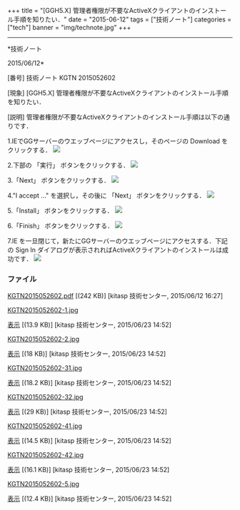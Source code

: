 ﻿+++
title = "[GGH5.X] 管理者権限が不要なActiveXクライアントのインストール手順を知りたい．"
date = "2015-06-12"
tags = ["技術ノート"]
categories = ["tech"]
banner = "img/technote.jpg"
+++

-----------------------------------------------------------------------------------------------------------------------------

*技術ノート

2015/06/12*


[番号]
技術ノート KGTN 2015052602

[現象]
[GGH5.X]
管理者権限が不要なActiveXクライアントのインストール手順を知りたい．

[説明]
管理者権限が不要なActiveXクライアントのインストール手順は以下の通りです．

1.IEでGGサーバーのウエッブページにアクセスし，そのページの Download
をクリックする．
![](http://techreport.kitasp.net/attachments/download/2087/KGTN2015052602-1.jpg)

2.下部の 「実行」 ボタンをクリックする．
![](http://techreport.kitasp.net/attachments/download/2088/KGTN2015052602-2.jpg)

3.「Next」 ボタンをクリックする．
![](http://techreport.kitasp.net/attachments/download/2089/KGTN2015052602-31.jpg)

4."I accept ..." を選択し，その後に 「Next」 ボタンをクリックする．
![](http://techreport.kitasp.net/attachments/download/2090/KGTN2015052602-32.jpg)

5.「Install」 ボタンをクリックする．
![](http://techreport.kitasp.net/attachments/download/2091/KGTN2015052602-41.jpg)

6.「Finish」 ボタンをクリックする．
![](http://techreport.kitasp.net/attachments/download/2092/KGTN2015052602-42.jpg)

7.IE
を一旦閉じて，新たにGGサーバーのウエッブページにアクセスする．下記の
Sign In
ダイアログが表示されればActiveXクライアントのインストールは成功です．
![](http://techreport.kitasp.net/attachments/download/2093/KGTN2015052602-5.jpg)


### ファイル

 
 


[KGTN2015052602.pdf](http://techreport.kitasp.net/attachments/download/1912/KGTN2015052602.pdf)
 [(242 KB)] [kitasp 技術センター, 2015/06/12
16:27]

[KGTN2015052602-1.jpg](http://techreport.kitasp.net/attachments/download/2087/KGTN2015052602-1.jpg)

[表示](http://techreport.kitasp.net/attachments/2087/KGTN2015052602-1.jpg "表示")
 [(13.9 KB)] [kitasp 技術センター, 2015/06/23
14:52]

[KGTN2015052602-2.jpg](http://techreport.kitasp.net/attachments/download/2088/KGTN2015052602-2.jpg)

[表示](http://techreport.kitasp.net/attachments/2088/KGTN2015052602-2.jpg "表示")
 [(18 KB)] [kitasp 技術センター, 2015/06/23
14:52]

[KGTN2015052602-31.jpg](http://techreport.kitasp.net/attachments/download/2089/KGTN2015052602-31.jpg)

[表示](http://techreport.kitasp.net/attachments/2089/KGTN2015052602-31.jpg "表示")
 [(18.2 KB)] [kitasp 技術センター, 2015/06/23
14:52]

[KGTN2015052602-32.jpg](http://techreport.kitasp.net/attachments/download/2090/KGTN2015052602-32.jpg)

[表示](http://techreport.kitasp.net/attachments/2090/KGTN2015052602-32.jpg "表示")
 [(29 KB)] [kitasp 技術センター, 2015/06/23
14:52]

[KGTN2015052602-41.jpg](http://techreport.kitasp.net/attachments/download/2091/KGTN2015052602-41.jpg)

[表示](http://techreport.kitasp.net/attachments/2091/KGTN2015052602-41.jpg "表示")
 [(14.5 KB)] [kitasp 技術センター, 2015/06/23
14:52]

[KGTN2015052602-42.jpg](http://techreport.kitasp.net/attachments/download/2092/KGTN2015052602-42.jpg)

[表示](http://techreport.kitasp.net/attachments/2092/KGTN2015052602-42.jpg "表示")
 [(16.1 KB)] [kitasp 技術センター, 2015/06/23
14:52]

[KGTN2015052602-5.jpg](http://techreport.kitasp.net/attachments/download/2093/KGTN2015052602-5.jpg)

[表示](http://techreport.kitasp.net/attachments/2093/KGTN2015052602-5.jpg "表示")
 [(12.4 KB)] [kitasp 技術センター, 2015/06/23
14:52]


 


 

